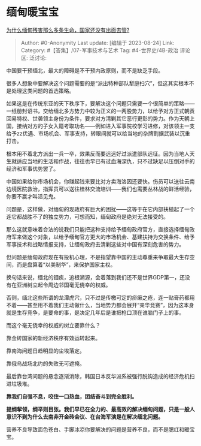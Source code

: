 # 缅甸暖宝宝
[为什么缅甸残害那么多条生命，国家还没有出面去管?](https://www.zhihu.com/question/603404920/answer/3180274896)

> Author: #0-Anonymity
> Last update: [编辑于 2023-08-24]
> Link:
> Category: #【答集】/07-军事技术与艺术
> Tag: #4-世界史/4B-政治
> 评论区:
> 泛讨论:

中国要干预缅北，最大的障碍是不干预内政原则，而不是缺乏手段。

很多人想象中要解决这个问题需要的是“派出特种部队犁庭扫穴”，但这其实根本不是处理这类问题的首选策略。

如果这是在传统东亚的天下秩序下，要解决这个问题只需要一个很简单的策略——一纸册封诏书，交给缅北多方势力中较为正义的一两股势力，以给予对方正式朝贡回易特权、世袭领主身份为条件，要求对方清剿其它恶行更彰的势力。作为天朝上国，接纳对方的子女入籍考取功名——例如进入军事院校学习进修，对该领主一支给予zz优遇、市场机会、军事支持，转眼间就可以给当地的杂牌割据武装以沉重打击。

根本用不着北方派出一兵一卒，效果反而要远远好过派遣部队远征。因为当地人天生就适应当地的生活和作战，往往也早已有过血海深仇，只不过缺足以压倒对手的经济和军事优势罢了。

中国如果给你市场机会，你赚起钱来要比对方卖海洛因还要快。伤员可以送往云南边境医院救治，指挥员可以送往桂林交流培训——我们也需要丛林战的鲜活经验，你要不赢才叫活见鬼。

问题是，这样做，对缅甸的现政府有巨大的困扰——这等于在它内部扶植起了一个连它都战胜不了的独立势力，可想而知，缅甸政府是绝对无法接受的。

那么这就意味着合法的说我们只能把这种支持给予缅甸政府官方，直接选择缅甸政府军来做这个对象，以给予缅甸官方更大的市场机会、基建扶持为交换条件、给予军事技术和战略情报支持，让缅甸政府去清剿这些对中国有深刻危害的势力。

但问题是缅甸政府现在有投机心理，不是指望靠中国的主动尊重来争取最大生存空间，而是盘算着“以美制华”，来保护国家主权。

换句话来说，缅北的锢疾，追根溯源，会着落到我们还不是世界GDP第一，还没有在亚洲树立起令周边邻国毫无侥幸的权威。

否则，缅北这些所谓的龙潭虎穴，只不过是传檄可定的疥癞之疮，连一贴膏药都用不着——甚至用不着我们主动做什么，当地势力都会展开“亲华竞赛”，因为这本身就是生存竞争，是要命的事，是决定几年后是谁把枪口顶在谁脑门子上的事。

而这个毫无侥幸的权威的树立要靠什么？

靠金砖国家的新经济秩序有效运转起来。

靠南海问题日趋明显的尘埃落定。

靠俄乌战场北约的失败无可遮掩。

最后靠台湾问题的悬念逐渐消除，韩国日本反华派系被强行脱钩造成的经济危机扫进垃圾堆。

**靠我们自强不息，咬住一口热血，团结奋斗到完全胜利。**

**提纲挈领，纲举则目张。我们早已在全力的、最高效的解决缅甸问题，只是一般人意识不到为什么去南非开金砖会议、在台海军演是在解决缅北问题。**

营养不良导致面色苍白、手脚冰凉你要解决的问题是营养不良，而不是腮红和暖宝宝。
